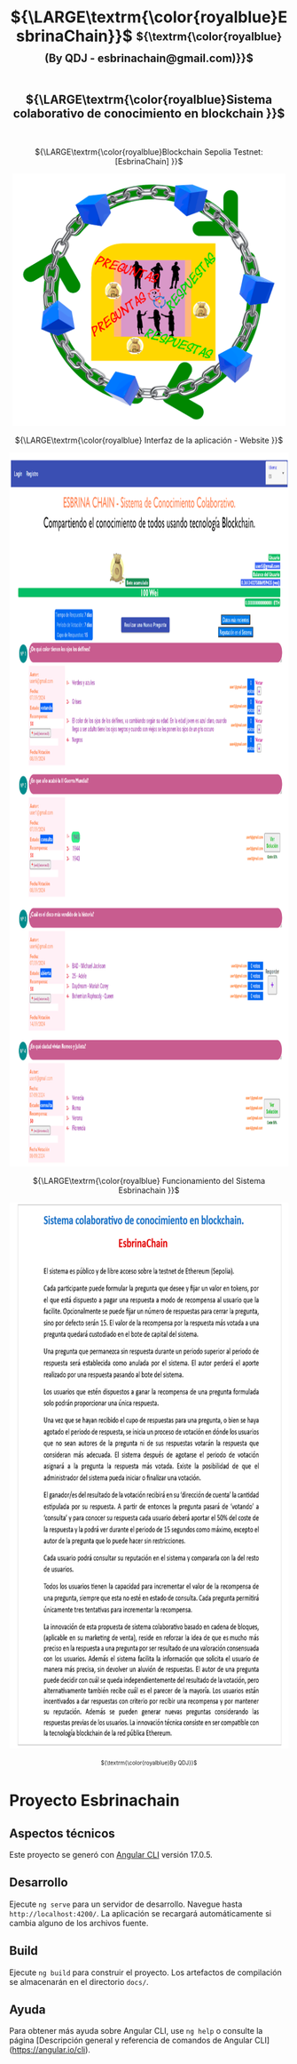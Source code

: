 # 
<h1 align="center">${\LARGE\textrm{\color{royalblue}EsbrinaChain}}$ <sub><sup>${\textrm{\color{royalblue}(By QDJ - esbrinachain@gmail.com)}}$</sup></sub><h1> 

<p align='center'> 
  <h2 align='center'>
    ${\LARGE\textrm{\color{royalblue}Sistema colaborativo de conocimiento en blockchain }}$ 
  </h2>
</p>
<br> 
<p align='center'> 
    ${\LARGE\textrm{\color{royalblue}Blockchain Sepolia Testnet: [EsbrinaChain] }}$ 
</p>

<p align='center'><img src="/img/logo-000.gif" style="width:13cm;height:12cm" alt="EsbrinaChain-System" /></p>
<p align='center'> 
    ${\LARGE\textrm{\color{royalblue} Interfaz de la aplicación - Website }}$ 
</p>
<p align='center'><img src="/img/Logo-4c.gif" style="width:28cm;height:34cm" alt="EsbrinaChain-Application" /></p>
<p align='center'>
   ${\LARGE\textrm{\color{royalblue} Funcionamiento del Sistema Esbrinachain  }}$
</p>
<p align='center'><img src="/img/003-EspecificacionFinal.gif" style="width:18cm;height:26cm" alt="EsbrinaChain-Application" /></p>
<p align=center><sub><sup>${\textrm{\color{royalblue}By QDJ}}$</sup></sub></p>

# Proyecto Esbrinachain 
## Aspectos técnicos

Este proyecto se generó con [Angular CLI](https://github.com/angular/angular-cli) versión 17.0.5.

## Desarrollo

Ejecute `ng serve` para un servidor de desarrollo. Navegue hasta `http://localhost:4200/`. La aplicación se recargará automáticamente si cambia alguno de los archivos fuente.

## Build

Ejecute `ng build` para construir el proyecto. Los artefactos de compilación se almacenarán en el directorio `docs/`.

## Ayuda

Para obtener más ayuda sobre Angular CLI, use `ng help` o consulte la página 
[Descripción general y referencia de comandos de Angular CLI] (https://angular.io/cli).

